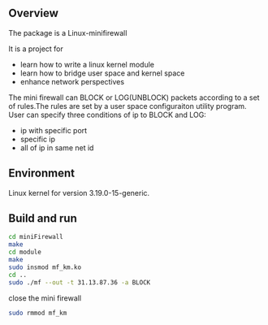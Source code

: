 Overview
--------
The package is a Linux-minifirewall

It is a project for
* learn how to write a linux kernel module
* learn how to bridge user space and kernel space
* enhance network perspectives

The mini firewall can BLOCK or LOG(UNBLOCK) packets according to a set of rules.The rules
are set by a user space configuraiton utility program.
User can specify three conditions of ip to BLOCK and LOG:
* ip with specific port
* specific ip
* all of ip in same net id


Environment
--------
Linux kernel for version 3.19.0-15-generic.


Build and run
--------
```bash
cd miniFirewall
make
cd module
make
sudo insmod mf_km.ko
cd ..
sudo ./mf --out -t 31.13.87.36 -a BLOCK
```

close the mini firewall
```bash
sudo rmmod mf_km
```
